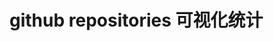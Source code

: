 <!--
 * @Descripttion: 描述
 * @Author: ljz
 * @Date: 2021-02-04 10:00:43
 * @LastEditors: ljz
 * @LastEditTime: 2021-03-20 22:45:10
-->

# github repositories 可视化统计
